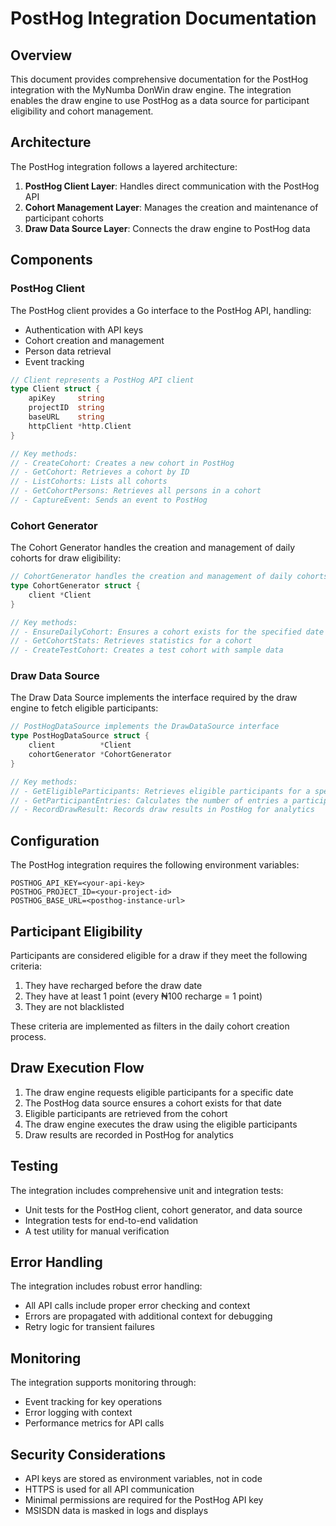# PostHog Integration Documentation

## Overview

This document provides comprehensive documentation for the PostHog integration with the MyNumba DonWin draw engine. The integration enables the draw engine to use PostHog as a data source for participant eligibility and cohort management.

## Architecture

The PostHog integration follows a layered architecture:

1. **PostHog Client Layer**: Handles direct communication with the PostHog API
2. **Cohort Management Layer**: Manages the creation and maintenance of participant cohorts
3. **Draw Data Source Layer**: Connects the draw engine to PostHog data

## Components

### PostHog Client

The PostHog client provides a Go interface to the PostHog API, handling:

- Authentication with API keys
- Cohort creation and management
- Person data retrieval
- Event tracking

```go
// Client represents a PostHog API client
type Client struct {
    apiKey     string
    projectID  string
    baseURL    string
    httpClient *http.Client
}

// Key methods:
// - CreateCohort: Creates a new cohort in PostHog
// - GetCohort: Retrieves a cohort by ID
// - ListCohorts: Lists all cohorts
// - GetCohortPersons: Retrieves all persons in a cohort
// - CaptureEvent: Sends an event to PostHog
```

### Cohort Generator

The Cohort Generator handles the creation and management of daily cohorts for draw eligibility:

```go
// CohortGenerator handles the creation and management of daily cohorts
type CohortGenerator struct {
    client *Client
}

// Key methods:
// - EnsureDailyCohort: Ensures a cohort exists for the specified date
// - GetCohortStats: Retrieves statistics for a cohort
// - CreateTestCohort: Creates a test cohort with sample data
```

### Draw Data Source

The Draw Data Source implements the interface required by the draw engine to fetch eligible participants:

```go
// PostHogDataSource implements the DrawDataSource interface
type PostHogDataSource struct {
    client          *Client
    cohortGenerator *CohortGenerator
}

// Key methods:
// - GetEligibleParticipants: Retrieves eligible participants for a specific date
// - GetParticipantEntries: Calculates the number of entries a participant has
// - RecordDrawResult: Records draw results in PostHog for analytics
```

## Configuration

The PostHog integration requires the following environment variables:

```
POSTHOG_API_KEY=<your-api-key>
POSTHOG_PROJECT_ID=<your-project-id>
POSTHOG_BASE_URL=<posthog-instance-url>
```

## Participant Eligibility

Participants are considered eligible for a draw if they meet the following criteria:

1. They have recharged before the draw date
2. They have at least 1 point (every ₦100 recharge = 1 point)
3. They are not blacklisted

These criteria are implemented as filters in the daily cohort creation process.

## Draw Execution Flow

1. The draw engine requests eligible participants for a specific date
2. The PostHog data source ensures a cohort exists for that date
3. Eligible participants are retrieved from the cohort
4. The draw engine executes the draw using the eligible participants
5. Draw results are recorded in PostHog for analytics

## Testing

The integration includes comprehensive unit and integration tests:

- Unit tests for the PostHog client, cohort generator, and data source
- Integration tests for end-to-end validation
- A test utility for manual verification

## Error Handling

The integration includes robust error handling:

- All API calls include proper error checking and context
- Errors are propagated with additional context for debugging
- Retry logic for transient failures

## Monitoring

The integration supports monitoring through:

- Event tracking for key operations
- Error logging with context
- Performance metrics for API calls

## Security Considerations

- API keys are stored as environment variables, not in code
- HTTPS is used for all API communication
- Minimal permissions are required for the PostHog API key
- MSISDN data is masked in logs and displays
